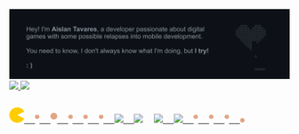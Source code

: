  <!---People who inspire me to do this readme:

Mateus Nascimento - https://github.com/MNascimentoS
Ana Dias - https://github.com/baiana
Rafaella Ballerini - https://github.com/rafaballerini -->
 
 <div>
    <img src="https://raw.githubusercontent.com/thisaislan/thisaislan/main/.github/images/banner.gif"/>
 </div>
 <div>
  <a href="https://github.com/thisaislan">
  <img height="180em" src="https://github-readme-stats.vercel.app/api?username=thisaislan&show_icons=true&include_all_commits=true&count_private=true&title_color=C2D1D9&text_color=8B949E&bg_color=0D1117&icon_color=3EA6FF&border_color=30363D00"/>
  <img height="180em" src="https://github-readme-stats.vercel.app/api/top-langs/?username=thisaislan&layout=compact&langs_count=7&title_color=C2D1D9&text_color=8B949E&bg_color=0D1117&icon_color=3EA6FF&border_color=30363D00"/>
</div>

##

<div>
    <img height="28" src="https://raw.githubusercontent.com/thisaislan/thisaislan/main/.github/images/pacman.png">
    &nbsp
    &nbsp
    <img width="8" src="https://raw.githubusercontent.com/thisaislan/thisaislan/main/.github/images/dot.png">
    &nbsp
    &nbsp
    <img width="12" src="https://raw.githubusercontent.com/thisaislan/thisaislan/main/.github/images/big_dot.png">
    &nbsp
    &nbsp
    <img width="8" src="https://raw.githubusercontent.com/thisaislan/thisaislan/main/.github/images/dot.png">
    &nbsp
    &nbsp
    <img width="8" src="https://raw.githubusercontent.com/thisaislan/thisaislan/main/.github/images/dot.png">
    &nbsp
    &nbsp
    <img width="8" src="https://raw.githubusercontent.com/thisaislan/thisaislan/main/.github/images/dot.png">
    &nbsp
    &nbsp
    <a href="https://github.com/thisaislan"><img src="https://img.shields.io/badge/GitHub-E194C0?style=for-the-badge&logo=github&logoColor=white" target="_blank">
    &nbsp
    &nbsp
    <a href="mailto:this.aislan@gmail.com"><img src="https://img.shields.io/badge/-Email-E00503?style=for-the-badge&logo=gmail&logoColor=white" target="_blank"></a>
    &nbsp
    &nbsp
    <a href="https://www.linkedin.com/in/thisaislan/"><img src="https://img.shields.io/badge/-LinkedIn-07B7E0?style=for-the-badge&logo=linkedin&logoColor=white" target="_blank">
    &nbsp
    &nbsp
    <a href="https://play.google.com/store/apps/dev?id=7066955527387501200&hl=en_US" target="_blank"><img src="https://img.shields.io/badge/Google_Play-D98D03?style=for-the-badge&logo=google-play&logoColor=white" target="_blank">
    &nbsp
    &nbsp
    <img width="8" src="https://raw.githubusercontent.com/thisaislan/thisaislan/main/.github/images/dot.png">
    &nbsp
    &nbsp
    <img width="8" src="https://raw.githubusercontent.com/thisaislan/thisaislan/main/.github/images/dot.png">
    &nbsp
    &nbsp
    <img width="8" src="https://raw.githubusercontent.com/thisaislan/thisaislan/main/.github/images/dot.png">
    &nbsp
    &nbsp
    <img width="8" src="https://raw.githubusercontent.com/thisaislan/thisaislan/main/.github/images/dot.png"style="vertical-align: middle">
</div>
